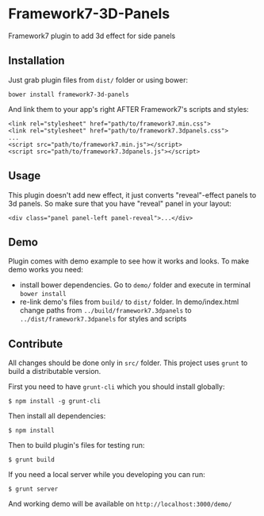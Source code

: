 Framework7-3D-Panels
====================

Framework7 plugin to add 3d effect for side panels

## Installation

Just grab plugin files from `dist/` folder or using bower:

```
bower install framework7-3d-panels
```

And link them to your app's right AFTER Framework7's scripts and styles:

```
<link rel="stylesheet" href="path/to/framework7.min.css">
<link rel="stylesheet" href="path/to/framework7.3dpanels.css">
...
<script src="path/to/framework7.min.js"></script>
<script src="path/to/framework7.3dpanels.js"></script>
```

## Usage

This plugin doesn't add new effect, it just converts "reveal"-effect panels to 3d panels. So make sure that you have "reveal" panel in your layout: 

```
<div class="panel panel-left panel-reveal">...</div>
```

## Demo

Plugin comes with demo example to see how it works and looks. To make demo works you need: 

* install bower dependencies. Go to `demo/` folder and execute in terminal `bower install`
* re-link demo's files from `build/` to `dist/` folder. In demo/index.html change paths from `../build/framework7.3dpanels` to `../dist/framework7.3dpanels` for styles and scripts

## Contribute

All changes should be done only in `src/` folder. This project uses `grunt` to build a distributable version. 

First you need to have `grunt-cli` which you should install globally:

```
$ npm install -g grunt-cli
```

Then install all dependencies:

```
$ npm install
```

Then to build plugin's files for testing run:
```
$ grunt build
```

If you need a local server while you developing you can run:

```
$ grunt server
```

And working demo will be available on `http://localhost:3000/demo/`